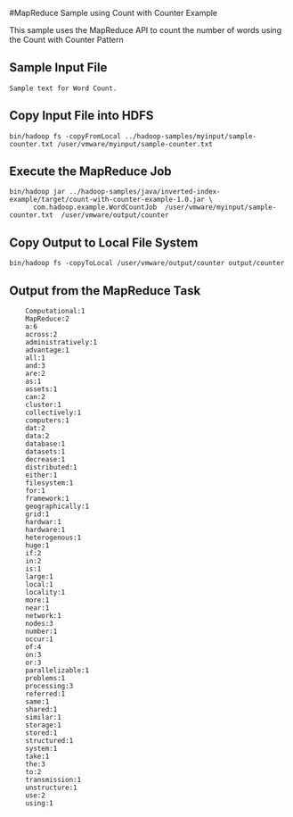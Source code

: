 #MapReduce Sample using Count with Counter Example

This sample uses the MapReduce API to count the number of words using the Count with Counter Pattern

## Sample Input File
	
	Sample text for Word Count.
	

## Copy Input File into HDFS
	
	bin/hadoop fs -copyFromLocal ../hadoop-samples/myinput/sample-counter.txt /user/vmware/myinput/sample-counter.txt

## Execute the MapReduce Job
	
	bin/hadoop jar ../hadoop-samples/java/inverted-index-example/target/count-with-counter-example-1.0.jar \
          com.hadoop.example.WordCountJob  /user/vmware/myinput/sample-counter.txt  /user/vmware/output/counter

## Copy Output to Local File System  

	bin/hadoop fs -copyToLocal /user/vmware/output/counter output/counter
	
	
## Output from the MapReduce Task
   
		Computational:1
		MapReduce:2
		a:6
		across:2
		administratively:1
		advantage:1
		all:1
		and:3
		are:2
		as:1
		assets:1
		can:2
		cluster:1
		collectively:1
		computers:1
		dat:2
		data:2
		database:1
		datasets:1
		decrease:1
		distributed:1
		either:1
		filesystem:1
		for:1
		framework:1
		geographically:1
		grid:1
		hardwar:1
		hardware:1
		heterogenous:1
		huge:1
		if:2
		in:2
		is:1
		large:1
		local:1
		locality:1
		more:1
		near:1
		network:1
		nodes:3
		number:1
		occur:1
		of:4
		on:3
		or:3
		parallelizable:1
		problems:1
		processing:3
		referred:1
		same:1
		shared:1
		similar:1
		storage:1
		stored:1
		structured:1
		system:1
		take:1
		the:3
		to:2
		transmission:1
		unstructure:1
		use:2
		using:1
   	
	

   
  
